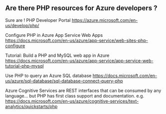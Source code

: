 ## Are there PHP resources for Azure developers ? 

Sure are ! 
PHP Developer Portal https://azure.microsoft.com/en-us/develop/php/

Configure PHP in Azure App Service Web Apps
https://docs.microsoft.com/en-us/azure/app-service/web-sites-php-configure

Tutorial: Build a PHP and MySQL web app in Azure
https://docs.microsoft.com/en-us/azure/app-service/app-service-web-tutorial-php-mysql


Use PHP to query an Azure SQL database
https://docs.microsoft.com/en-us/azure/sql-database/sql-database-connect-query-php

Azure Cognitive Services are REST interfaces that can be consumed by any language... but PHP has first class support and documentation. e.g. https://docs.microsoft.com/en-us/azure/cognitive-services/text-analytics/quickstarts/php
